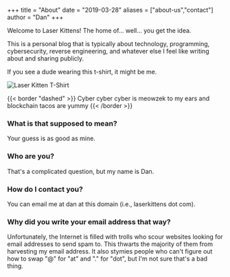 +++
title = "About"
date = "2019-03-28"
aliases = ["about-us","contact"]
author = "Dan"
+++

Welcome to Laser Kittens! The home of... well... you get the idea.

This is a personal blog that is typically about technology, programming, cybersecurity, reverse engineering, and whatever else I feel like writing about and sharing publicly.

If you see a dude wearing this t-shirt, it might be me.

![Laser Kitten T-Shirt](/laserkitten.jpg)

{{< border "dashed" >}}
Cyber cyber cyber is meowzek to my ears and blockchain tacos are yummy
{{< /border >}}

### What is that supposed to mean?

Your guess is as good as mine.

### Who are you?

That's a complicated question, but my name is Dan.

### How do I contact you?

You can email me at dan at this domain (i.e., laserkittens dot com).

### Why did you write your email address that way?

Unfortunately, the Internet is filled with trolls who scour websites looking for email addresses to send spam to. This thwarts the majority of them from harvesting my email address. It also stymies people who can't figure out how to swap "@" for "at" and "." for "dot", but I'm not sure that's a bad thing.


